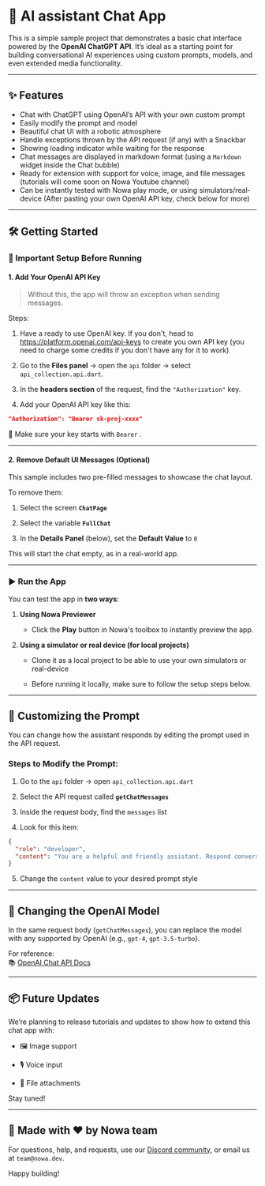 # 🤖 AI assistant Chat App

This is a simple sample project that demonstrates a basic chat interface powered by the **OpenAI ChatGPT API**. It’s ideal as a starting point for building conversational AI experiences using custom prompts, models, and even extended media functionality.

---

## ✨ Features

- Chat with ChatGPT using OpenAI’s API with your own custom prompt 
- Easily modify the prompt and model
- Beautiful chat UI with a robotic atmosphere
- Handle exceptions thrown by the API request (if any) with a Snackbar
- Showing loading indicator while waiting for the response
- Chat messages are displayed in markdown format (using a `Markdown` widget inside the Chat bubble)  
- Ready for extension with support for voice, image, and file messages (tutorials will come soon on Nowa Youtube channel)
- Can be instantly tested with Nowa play mode, or using simulators/real-device (After pasting your own OpenAI API key, check below for more)
---

## 🛠️ Getting Started

### 🔐 Important Setup Before Running

#### 1. **Add Your OpenAI API Key**

> Without this, the app will throw an exception when sending messages.

Steps:

1. Have a ready to use OpenAI key. If you don't, head to https://platform.openai.com/api-keys to create you own API key (you need to charge some credits if you don't have any for it to work)

2. Go to the **Files panel** → open the `api` folder → select `api_collection.api.dart`.
    
3. In the **headers section** of the request, find the `"Authorization"` key.
    
4. Add your OpenAI API key like this:
    

```json
"Authorization": "Bearer sk-proj-xxxx"
```

🔑 Make sure your key starts with `Bearer` .

---

#### 2. **Remove Default UI Messages (Optional)**

This sample includes two pre-filled messages to showcase the chat layout.

To remove them:

1. Select the screen **`ChatPage`**
    
2. Select the variable **`FullChat`**
    
3. In the **Details Panel** (below), set the **Default Value** to `0`
    

This will start the chat empty, as in a real-world app.

---

### ▶️ Run the App

You can test the app in **two ways**:

1. **Using Nowa Previewer**
    
    - Click the **Play** button in Nowa's toolbox to instantly preview the app.
        
2. **Using a simulator or real device (for local projects)**
    - Clone it as a local project to be able to use your own simulators or real-device
        
    - Before running it locally, make sure to follow the setup steps below.
        

---


## 🧠 Customizing the Prompt

You can change how the assistant responds by editing the prompt used in the API request.

### Steps to Modify the Prompt:

1. Go to the `api` folder → open `api_collection.api.dart`
    
2. Select the API request called **`getChatMessages`**
    
3. Inside the request body, find the `messages` list
    
4. Look for this item:
    

```json
{
  "role": "developer",
  "content": "You are a helpful and friendly assistant. Respond conversationally and provide clear, informative answers. Keep responses concise unless more detail is requested. Avoid unnecessary repetition."
}
```

5. Change the `content` value to your desired prompt style
    

---

## 🔁 Changing the OpenAI Model

In the same request body (`getChatMessages`), you can replace the model with any supported by OpenAI (e.g., `gpt-4`, `gpt-3.5-turbo`).

For reference:  
📚 [OpenAI Chat API Docs](https://platform.openai.com/docs/api-reference/chat/create)

---

## 📦 Future Updates

We’re planning to release tutorials and updates to show how to extend this chat app with:

- 🖼️ Image support
    
- 🎙️ Voice input
    
- 📎 File attachments
    

Stay tuned!

---

## 🙌 Made with ❤️ by Nowa team
For questions, help, and requests, use our [Discord community](https://discord.gg/ByKfn3H7gX), or email us at `team@nowa.dev`.

Happy building!

